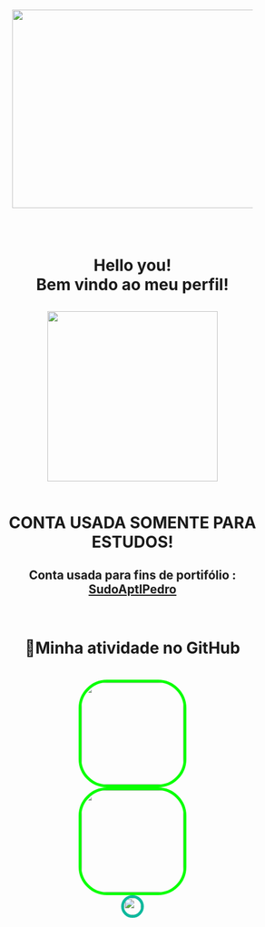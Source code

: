 <header class="one">
  <h1 align="center">
    <figure> 
      <img src="https://github.com/voidMainPedro/images-others/blob/main/teucu.gif" width="800" height="350">
    </figure>
  </h1>
<header>

  <br>

  <header class="two"> 
  <h1> Hello you! <br> Bem vindo ao meu perfil! </h1>
  <h2 align="center">
    <figure> 
      <img src="https://github.com/voidMainPedro/images-others/blob/main/pedriPedri.png" width="300" height="300">
    </figure>
  </h2>
</header>

# CONTA USADA SOMENTE PARA ESTUDOS! 
<h2> Conta usada para fins de portifólio : <br>
  <a href="https://github.com/sudoAptIPedro"> SudoAptIPedro </a> 
</h2>
<br>

# 👾**Minha atividade no GitHub**
<figure>
  <h1 align="center">
    <a href="https://github.com/voidMainPedro">
      <img style="border: 5px solid rgb(9, 255, 0); border-radius:50px;" height="180em" src="https://github-readme-stats.vercel.app/api?username=voidMainPedro&show_icons=true&theme=blue-green&include_all_commits=true&count_private=true" />
      <br>
      <img style="border: 5px solid rgb(9, 255, 0); border-radius:50px;" height="180em" src="https://github-readme-stats.vercel.app/api/top-langs/?username=voidMainPedro&layout=compact&langs_count=7&theme=blue-green" />
      <br>
      <img style="border: 5px solid rgb(14, 185, 157); border-radius:50px;" height="30em" src="https://img.shields.io/github/followers/voidMainPedro.svg?style=social&label=Follow&maxAge=2592000" /> 
    </a>
  </h1> 
</figure>
<br>
